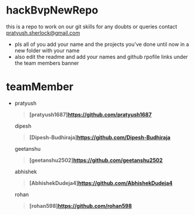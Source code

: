 # hackBvpNewRepo
this is a repo to work on our git skills
 for any doubts or queries contact pratyush.sherlock@gmail.com

 - pls all of you add your name and the projects you've done until now in a new folder with your name
 - also edit the readme and add your names and github rpofile links under the team members banner

 # teamMember
  - pratyush
    > **[pratyush1687]https://github.com/pratyush1687**
    
    dipesh
    > **[Dipesh-Budhiraja]https://github.com/Dipesh-Budhiraja**

    geetanshu
    > **[geetanshu2502]https://github.com/geetanshu2502**
    
    abhishek
    > **[AbhishekDudeja4]https://github.com/AbhishekDudeja4**

    rohan
    > **[rohan598]https://github.com/rohan598**